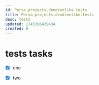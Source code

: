 ```yaml
---
id: Perso.projects.dendronlike.tests
title: Perso.projects.dendronlike.tests
desc: tests
updated: 1745306439434
created: 0
---
```

# tests tasks

* [x] one
* [x] two

